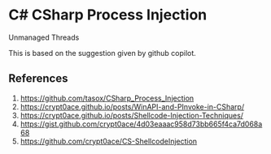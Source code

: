 # C# CSharp Process Injection

Unmanaged Threads


This is based on the suggestion given by github copilot.

## References

1. https://github.com/tasox/CSharp_Process_Injection
3. https://crypt0ace.github.io/posts/WinAPI-and-PInvoke-in-CSharp/
4. https://crypt0ace.github.io/posts/Shellcode-Injection-Techniques/
5. https://gist.github.com/crypt0ace/4d03eaaac958d73bb665f4ca7d068a68
6. https://github.com/crypt0ace/CS-ShellcodeInjection


